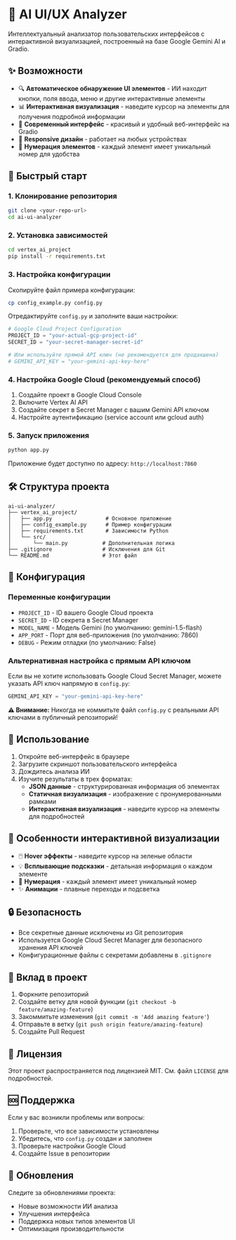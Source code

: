 # 🎯 AI UI/UX Analyzer

Интеллектуальный анализатор пользовательских интерфейсов с интерактивной визуализацией, построенный на базе Google Gemini AI и Gradio.

## ✨ Возможности

- 🔍 **Автоматическое обнаружение UI элементов** - ИИ находит кнопки, поля ввода, меню и другие интерактивные элементы
- 📊 **Интерактивная визуализация** - наведите курсор на элементы для получения подробной информации
- 🎨 **Современный интерфейс** - красивый и удобный веб-интерфейс на Gradio
- 📱 **Responsive дизайн** - работает на любых устройствах
- 🔢 **Нумерация элементов** - каждый элемент имеет уникальный номер для удобства

## 🚀 Быстрый старт

### 1. Клонирование репозитория

```bash
git clone <your-repo-url>
cd ai-ui-analyzer
```

### 2. Установка зависимостей

```bash
cd vertex_ai_project
pip install -r requirements.txt
```

### 3. Настройка конфигурации

Скопируйте файл примера конфигурации:

```bash
cp config_example.py config.py
```

Отредактируйте `config.py` и заполните ваши настройки:

```python
# Google Cloud Project Configuration
PROJECT_ID = "your-actual-gcp-project-id"
SECRET_ID = "your-secret-manager-secret-id"

# Или используйте прямой API ключ (не рекомендуется для продакшена)
# GEMINI_API_KEY = "your-gemini-api-key-here"
```

### 4. Настройка Google Cloud (рекомендуемый способ)

1. Создайте проект в Google Cloud Console
2. Включите Vertex AI API
3. Создайте секрет в Secret Manager с вашим Gemini API ключом
4. Настройте аутентификацию (service account или gcloud auth)

### 5. Запуск приложения

```bash
python app.py
```

Приложение будет доступно по адресу: `http://localhost:7860`

## 🛠️ Структура проекта

```
ai-ui-analyzer/
├── vertex_ai_project/
│   ├── app.py                 # Основное приложение
│   ├── config_example.py      # Пример конфигурации
│   ├── requirements.txt       # Зависимости Python
│   └── src/
│       └── main.py           # Дополнительная логика
├── .gitignore                # Исключения для Git
└── README.md                 # Этот файл
```

## 🔧 Конфигурация

### Переменные конфигурации

- `PROJECT_ID` - ID вашего Google Cloud проекта
- `SECRET_ID` - ID секрета в Secret Manager
- `MODEL_NAME` - Модель Gemini (по умолчанию: gemini-1.5-flash)
- `APP_PORT` - Порт для веб-приложения (по умолчанию: 7860)
- `DEBUG` - Режим отладки (по умолчанию: False)

### Альтернативная настройка с прямым API ключом

Если вы не хотите использовать Google Cloud Secret Manager, можете указать API ключ напрямую в `config.py`:

```python
GEMINI_API_KEY = "your-gemini-api-key-here"
```

**⚠️ Внимание:** Никогда не коммитьте файл `config.py` с реальными API ключами в публичный репозиторий!

## 📖 Использование

1. Откройте веб-интерфейс в браузере
2. Загрузите скриншот пользовательского интерфейса
3. Дождитесь анализа ИИ
4. Изучите результаты в трех форматах:
   - **JSON данные** - структурированная информация об элементах
   - **Статичная визуализация** - изображение с пронумерованными рамками
   - **Интерактивная визуализация** - наведите курсор на элементы для подробностей

## 🎨 Особенности интерактивной визуализации

- 🖱️ **Hover эффекты** - наведите курсор на зеленые области
- 💡 **Всплывающие подсказки** - детальная информация о каждом элементе
- 🎯 **Нумерация** - каждый элемент имеет уникальный номер
- ✨ **Анимации** - плавные переходы и подсветка

## 🔒 Безопасность

- Все секретные данные исключены из Git репозитория
- Используется Google Cloud Secret Manager для безопасного хранения API ключей
- Конфигурационные файлы с секретами добавлены в `.gitignore`

## 🤝 Вклад в проект

1. Форкните репозиторий
2. Создайте ветку для новой функции (`git checkout -b feature/amazing-feature`)
3. Закоммитьте изменения (`git commit -m 'Add amazing feature'`)
4. Отправьте в ветку (`git push origin feature/amazing-feature`)
5. Создайте Pull Request

## 📝 Лицензия

Этот проект распространяется под лицензией MIT. См. файл `LICENSE` для подробностей.

## 🆘 Поддержка

Если у вас возникли проблемы или вопросы:

1. Проверьте, что все зависимости установлены
2. Убедитесь, что `config.py` создан и заполнен
3. Проверьте настройки Google Cloud
4. Создайте Issue в репозитории

## 🔄 Обновления

Следите за обновлениями проекта:
- Новые возможности ИИ анализа
- Улучшения интерфейса
- Поддержка новых типов элементов UI
- Оптимизация производительности 